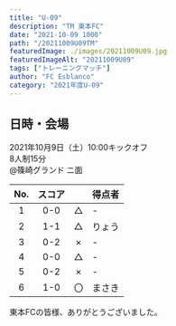 ```yaml
---
title: "U-09"
description: "TM 東本FC"
date: "2021-10-09 1000"
path: "/20211009U09TM"
featuredImage: ./images/20211009U09.jpg
featuredImageAlt: "20211009U09"
tags: ["トレーニングマッチ"]
author: "FC Esblanco"
category: "2021年度U-09"
---
```


## 日時・会場

2021年10月9日（土）10:00キックオフ<br>
8人制15分<br>
@篠崎グランド  ニ面

| No.| スコア |   | 得点者  |
|:--:|:------:|:-:|:--------|
| 1  | 0-0 | △ |-|
| 2  | 1-1 | △ |りょう|
| 3  | 0-2 | × |-|
| 4  | 0-0 | △ |-|
| 5  | 0-2 | × |-|
| 6  | 1-0 | 〇 |まさき|

東本FCの皆様、ありがとうございました。